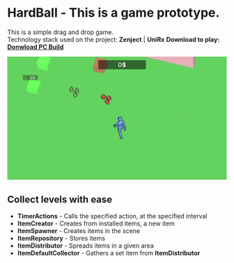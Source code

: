 # HardBall - This is a game prototype.

This is a simple drag and drop game. <br/>
Technology stack used on the project: <b>Zenject</b> | <b>UniRx</b>
<b>Download to play: <a href = "https://github.com/gtfalen/HardBall/releases/tag/PC">Donwload PC Build</a></b>

<p align="center">
 <img width="600" src="Assets/privew.gif" alt="privew"/>
</p>

## Collect levels with ease

- <b>TimerActions</b> - Calls the specified action, at the specified interval
- <b>ItemCreator</b> - Creates from installed items, a new item
- <b>ItemSpawner</b> - Creates items in the scene
- <b>ItemRepository</b> - Stores items
- <b>ItemDistributor</b> - Spreads items in a given area
- <b>ItemDefaultCollector</b> - Gathers a set item from <b>ItemDistributor</b>
